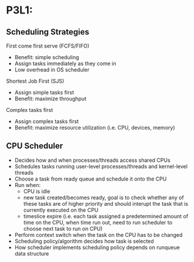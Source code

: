 # P3L1: 

## Scheduling Strategies

First come first serve (FCFS/FIFO)
- Benefit: simple scheduling
- Assign tasks immediately as they come in
- Low overhead in OS scheduler

Shortest Job First (SJS)
- Assign simple tasks first
- Benefit: maximize throughput

Complex tasks first
- Assign complex tasks first
- Benefit: maximize resource utilization (i.e. CPU, devices, memory)

## CPU Scheduler

- Decides how and when processes/threads access shared CPUs
- Schedules tasks running user-level processes/threads and kernel-level threads
- Choose a task from ready queue and schedule it onto the CPU
- Run when:
    - CPU is idle
    - new task created/becomes ready, goal is to check whether any of these tasks are of higher priority and should interupt the task that is currently executed on the CPU
    - timeslice expire (i.e. each task assigned a predetermined amount of time on the CPU, when time run out, need to run scheduler to choose next task to run on CPU)
- Perform context switch when the task on the CPU has to be changed
- Scheduling policy/algorithm decides how task is selected
- How scheduler implements scheduling policy depends on runqueue data structure